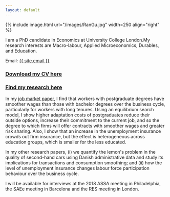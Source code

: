 ```yaml
---
layout: default
---
```


{% include image.html url="/images/RanGu.jpg" width=250 align="right" %}
<br>

I am a PhD candidate in Economics at University College London.My research interests are Macro-labour, Applied Microeconomics, Durables, and Education.

Email: <a href="mailto:{{ site.email }}">{{ site.email }}</a>

### [Download my CV here](/cv/index.html)

### [Find my research here](/research/index.html)

In my [job market paper](https://drive.google.com/file/d/0B-yAdp5D_qlrLS12SURsTjFJdEU/view?usp=sharing), I find that workers with postgraduate degrees have smoother wages than those with bachelor degrees over the business cycle, particularly for workers with long tenures. Using an equilibrium search model, I show higher adaptation costs of postgraduates reduce their outside options, increase their commitment to the current job, and so the degree to which firms will offer contracts with smoother wages and greater risk sharing. Also, I show that an increase in the unemployment insurance crowds out firm insurance, but the effect is heterogeneous across education groups, which is smaller for the less educated.

In my other research papers, (i) we quantify the lemon's problem in the quality of second-hand cars using Danish administrative data and study its implications for transactions and consumption smoothing; and (ii) how the level of unemployment insurance changes labour force participation behaviour over the business cycle.

I will be available for interviews at the 2018 ASSA meeting in Philadelphia, the SAEe meeting in Barcelona and the RES meeting in London.
